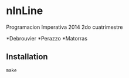 # nInLine
Programacion Imperativa 2014 2do cuatrimestre

*Debrouvier
*Perazzo
*Matorras

## Installation

```
make
```










